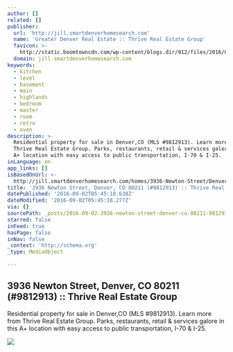 ```yaml
---
author: []
related: []
publisher:
  url: 'http://jill.smartdenverhomesearch.com'
  name: 'Greater Denver Real Estate :: Thrive Real Estate Group'
  favicon: >-
    http://static.boomtowncdn.com/wp-content/blogs.dir/912/files/2016/05/TRG-logo-V-e1463945928413.jpg
  domain: jill.smartdenverhomesearch.com
keywords:
  - kitchen
  - level
  - basement
  - main
  - highlands
  - bedroom
  - master
  - room
  - retro
  - oven
description: >-
  Residential property for sale in Denver,CO (MLS #9812913). Learn more from
  Thrive Real Estate Group. Parks, restaurants, retail & services galore in this
  A+ location with easy access to public transportation, I-70 & I-25.
inLanguage: en
app_links: []
isBasedOnUrl: >-
  http://jill.smartdenverhomesearch.com/homes/3936-Newton-Street/Denver/CO/80211/66216065/
title: '3936 Newton Street, Denver, CO 80211 (#9812913) :: Thrive Real Estate Group'
datePublished: '2016-09-02T05:45:18.638Z'
dateModified: '2016-09-02T05:45:18.277Z'
via: {}
sourcePath: _posts/2016-09-02-3936-newton-street-denver-co-80211-9812913-thrive-re.md
starred: false
inFeed: true
hasPage: false
inNav: false
_context: 'http://schema.org'
_type: MediaObject

---
```

<article style=""><h1>3936 Newton Street, Denver, CO 80211 (#9812913) :: Thrive Real Estate Group</h1><p>Residential property for sale in Denver,CO (MLS #9812913). Learn more from Thrive Real Estate Group. Parks, restaurants, retail &amp; services galore in this A+ location with easy access to public transportation, I-70 &amp; I-25.</p><img src="http://photos.boomtowncdn.com/metrolist/1280_boomver_1_9812913-1.jpg" /></article>